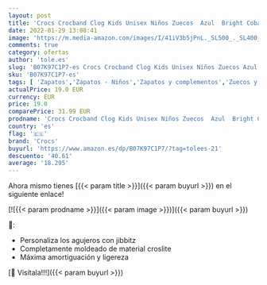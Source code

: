 ```yaml
---
layout: post
title: 'Crocs Crocband Clog Kids Unisex Niños Zuecos  Azul  Bright Cobalt/Charcoal   29/30 EU'
date: 2022-01-29 13:08:41
image: 'https://m.media-amazon.com/images/I/41iV3b5jPnL._SL500_._SL400_.jpg'
comments: true
category: ofertas
author: 'tole.es'
slug: 'B07K97C1P7-es Crocs Crocband Clog Kids Unisex Niños Zuecos Azul Bright...'
sku: 'B07K97C1P7-es'
tags: [ 'Zapatos','Zapatos - Niños','Zapatos y complementos','Zuecos y mules para niño','crocs','zuecos', ]
actualPrice: 19.0 EUR
currency: EUR
price: 19.0
comparePrice: 31.99 EUR
prodname: 'Crocs Crocband Clog Kids Unisex Niños Zuecos  Azul  Bright Cobalt/Charcoal   29/30 EU'
country: 'es'
flag: '🇪🇸'
brand: 'Crocs'
buyurl: 'https://www.amazon.es/dp/B07K97C1P7/?tag=tolees-21'
descuento: '40.61'
average: '18.295'
---
```


Ahora mismo tienes [{{< param title >}}]({{< param buyurl >}}) en el siguiente enlace!

[![{{< param prodname >}}]({{< param image >}})]({{< param buyurl >}})

🔎:

- Personaliza los agujeros con jibbitz
- Completamente moldeado de material croslite
- Máxima amortiguación y ligereza

[🛒 Visítala!!!]({{< param buyurl >}})
